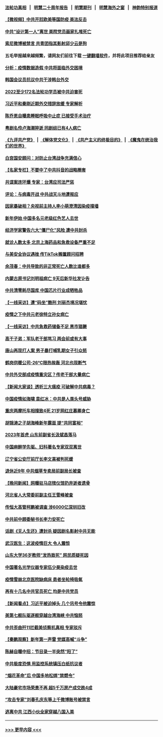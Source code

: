 #### [法轮功真相](https://github.com/gfw-breaker/truth/blob/master/README.md?t=0) &nbsp;&nbsp;|&nbsp;&nbsp; [明慧二十周年报告](https://github.com/gfw-breaker/mh-reports/blob/master/README.md?t=0) &nbsp;&nbsp;|&nbsp;&nbsp;[明慧期刊](https://github.com/gfw-breaker/mh-qikan) &nbsp;&nbsp;|&nbsp;&nbsp; [明慧海外之窗](https://github.com/gfw-breaker/mh-news/blob/master/README.md?t=0) &nbsp;&nbsp;|&nbsp;&nbsp; [神韵特别报道](https://github.com/gfw-breaker/mh-news/blob/master/shenyun.md?t=0)
#### [【微视频】中共开怼欧美等国防疫 美法反击](../pages/nsc413/n13900969.md?t=01070943) 
#### [中共“设计第一人”离世 美院党员画家扎堆死亡](../pages/nsc413/n13901090.md?t=01070943) 
#### [索尼微博被禁言 共青团指其影射邱少云是狗](../pages/nsc413/n13901103.md?t=01070943) 
#### 五毛举报越来越频繁，请网友们前往下载 [一键翻墙软件](https://github.com/gfw-breaker/ssr-accounts)，并将此项目推荐给亲友
#### [分析：疫情数据造假 中共将面临外交困境](../pages/nsc413/n13899535.md?t=01070943) 
#### [韩国会议员抗议中共干涉韩台外交](../pages/nsc413/n13900978.md?t=01070943) 
#### [2022至少172名法轮功学员被中共迫害死](../pages/nsc413/n13900831.md?t=01070943) 
#### [习近平和秦刚近期外交措辞放缓 专家解析](../pages/nsc413/n13901079.md?t=01070943) 
#### [陈乔恩自曝患睡眠呼吸中止症 已接受手术治疗](../pages/nsc413/n13901092.md?t=01070943) 
#### [粤剧名伶卢海潮猝逝 同剧组已有4人病亡](../pages/nsc413/n13901055.md?t=01070943) 
#### [《九评共产党》](https://github.com/begood0513/9ping.md/blob/master/README.md) &nbsp;|&nbsp; [《解体党文化》](../../../../jtdwh.md/blob/master/README.md)  &nbsp;|&nbsp; [《共产主义的终极目的》](../../../../gczydzjmd.md/blob/master/README.md) &nbsp;|&nbsp; [《魔鬼在统治我们的世界》](../../../../mgztzwmdsj.md/blob/master/README.md) 
#### [白宫国安顾问：对防止台湾战争充满信心](../pages/nsc413/n13901059.md?t=01070943) 
#### [【名家专栏】不要中了中共抖音的战略圈套](../pages/nsc413/n13900900.md?t=01070943) 
#### [共谍案连环爆 专家：台湾应司法严惩](../pages/nsc413/n13899943.md?t=01070943) 
#### [评论：与病毒开战 中共战天斗地遭报应](../pages/nsc413/n13901058.md?t=01070943) 
#### [因家暴破相？央视前主持人李小萌澄清因染疫撞墙](../pages/nsc413/n13901078.md?t=01070943) 
#### [新年伊始 中国多名元老级红色艺人去世](../pages/nsc413/n13901048.md?t=01070943) 
#### [经济学家警告六大“僵尸化”风险 遭中共封杀](../pages/nsc413/n13900799.md?t=01070943) 
#### [就诊人数太多 北京上海药品和急救设备严重不足](../pages/nsc413/n13901063.md?t=01070943) 
#### [与美安全协议遇挫 传TikTok搁置顾问招聘](../pages/nsc413/n13900899.md?t=01070943) 
#### [余茂春：中共导致的非正常死亡人数比谁都多](../pages/nsc413/n13901052.md?t=01070943) 
#### [内蒙古原书记刘明祖病亡 9天后新华社发讣告](../pages/nsc413/n13901038.md?t=01070943) 
#### [中共清零耗尽国库 中国芯片行业成牺牲品](../pages/nsc413/n13901034.md?t=01070943) 
#### [【一线采访】遭“码坐”酷刑 刘丽杰境况堪忧](../pages/nsc413/n13900758.md?t=01070943) 
#### [疫情之下中共元老徐特立孙女病亡](../pages/nsc413/n13901031.md?t=01070943) 
#### [【一线采访】中共急救药储备不足 黑市猖獗](../pages/nsc413/n13900798.md?t=01070943) 
#### [高干子弟：军队老干部骂习 两会前或有大事](../pages/nsc413/n13900765.md?t=01070943) 
#### [唐山再现打人案 男子暴打哺乳期女子引众怒](../pages/nsc413/n13900781.md?t=01070943) 
#### [鹤岗供暖公司-26℃限热挨轰 河北也现断气](../pages/nsc413/n13900833.md?t=01070943) 
#### [中共外交部成疫情重灾区？传老干部大量病亡](../pages/nsc413/n13900841.md?t=01070943) 
#### [【新闻大家谈】透析三大瘟疫 可破解中共病毒？](../pages/nsc413/n13900840.md?t=01070943) 
#### [中国疫情如海啸 袁红冰：中共是人类头号威胁](../pages/nsc413/n13900824.md?t=01070943) 
#### [重庆两摩托车相撞致4死 21岁网红庄慕卿身亡](../pages/nsc413/n13900822.md?t=01070943) 
#### [胡锦涛之子胡海峰新年露面 提“共同富裕”](../pages/nsc413/n13900797.md?t=01070943) 
#### [2023年首虎 山东前副省长汲斌昌落马](../pages/nsc413/n13900821.md?t=01070943) 
#### [中国麻醉学先驱、妇科著名专家双双离世](../pages/nsc413/n13900780.md?t=01070943) 
#### [辽宁省公安厅前厅长李文喜被判死缓](../pages/nsc413/n13900750.md?t=01070943) 
#### [退休近9年 中共烟草专卖局前副局长被查](../pages/nsc413/n13900769.md?t=01070943) 
#### [【晚间新闻】网曝驻马店殡仪馆扔弃逝者遗骨](../pages/nsc413/n13900753.md?t=01070943) 
#### [河北省人大常委前副主任王雪峰被查](../pages/nsc413/n13900678.md?t=01070943) 
#### [传恒大高管柯鹏被调查 涉6000亿深圳旧改](../pages/nsc413/n13900679.md?t=01070943) 
#### [中共前中顾委秘书长李力安死亡](../pages/nsc413/n13900499.md?t=01070943) 
#### [话剧《无人生还》遭封杀 疑因剧名影射中共无能](../pages/nsc413/n13900559.md?t=01070943) 
#### [武汉医生：这波疫情巨大 令人震惊](../pages/nsc413/n13900313.md?t=01070943) 
#### [山东大学36岁教师“发热致死” 网民质疑死因](../pages/nsc413/n13900496.md?t=01070943) 
#### [中国著名光学仪器专家伍少昊染疫去世](../pages/nsc413/n13900412.md?t=01070943) 
#### [疫情雪崩北京医院缺病床 患者坐轮椅吸氧](../pages/nsc413/n13900282.md?t=01070943) 
#### [再有十几名中共官员死亡 均是中共党员](../pages/nsc413/n13900394.md?t=01070943) 
#### [【新闻看点】习近平被迫掉头 几个讯号令他震惊](../pages/nsc413/n13900365.md?t=01070943) 
#### [美第七舰队驱逐舰穿越台湾海峡 中共恼怒](../pages/nsc413/n13900401.md?t=01070943) 
#### [中共歪曲歼11拦截美侦察机真相 专家驳斥](../pages/nsc413/n13900315.md?t=01070943) 
#### [【秦鹏观察】新年第一声雷 党媒高喊“斗争”](../pages/nsc413/n13900273.md?t=01070943) 
#### [陈赫自曝中招：节目录一半突然“阳了”](../pages/nsc413/n13900268.md?t=01070943) 
#### [中共极度恐惧 用监控系统镇压白纸抗议者](../pages/nsc413/n13900225.md?t=01070943) 
#### [“烟花革命”后 中国多地松绑“禁燃令”](../pages/nsc413/n13900297.md?t=01070943) 
#### [大陆豪宅市场荣景不再 超5千万房产成交跌4成](../pages/nsc413/n13900215.md?t=01070943) 
#### [“攻击专家”刘春孔庆东等上千微博账号被禁言](../pages/nsc413/n13900222.md?t=01070943) 
#### [逃离中共 江西小伙全家穿越八国入美](../pages/nsc413/n13899634.md?t=01070943) 

----
#### [ >>> 更早内容 <<< ](../indexes/nsc413-earlier.md)
